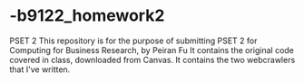 # -b9122_homework2
PSET 2
This repository is for the purpose of submitting PSET 2 for Computing for Business Research, by Peiran Fu
It contains the original code covered in class, downloaded from Canvas.
It contains the two webcrawlers that I've written.
